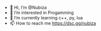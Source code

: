 - 👋 Hi, I’m @Nubiza
- 👀 I’m interested in Progamming
- 🌱 I’m currently learning c++, py, lua
- 📫 How to reach me https://dsc.gg/nubiza

